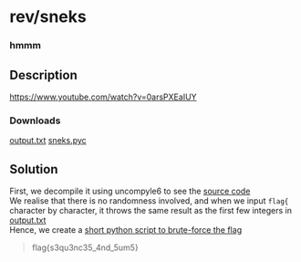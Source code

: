 # rev/sneks
### hmmm

## Description
https://www.youtube.com/watch?v=0arsPXEaIUY

### Downloads
[output.txt](Assets/sneks/output.txt)
[sneks.pyc](Assets/sneks/sneks.pyc)

## Solution
First, we decompile it using uncompyle6 to see the [source code](Assets/sneks/sneks.py)<br/>
We realise that there is no randomness involved, and when we input `flag{` character by character, it throws the same result as the first few integers in [output.txt](Assets/sneks/output.txt)<br/>
Hence, we create a [short python script to brute-force the flag](Assets/sneks/solve.py)

> flag{s3qu3nc35_4nd_5um5}